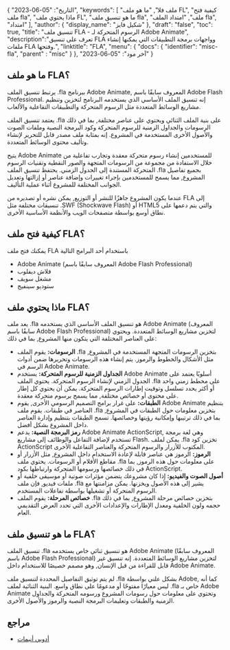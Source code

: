 {
"التاريخ": "05-06-2023",
  "keywords": [
"ملف فلا",
"ما هو ملف FL",
"كيفية فتح ملف fla",
"ماذا يحتوي ملف FL",
"ما هو تنسيق ملف fla",
"ملف",
"امتداد الملف fla",
"امتداد"
],
  "author": {
"display_name": "شكيل فايز"
},
"draft": "false",
"toc": true,
"title": "تنسيق ملف FLA - الرسوم المتحركة لـ Adobe Animate",
  "description":"تعرف على تنسيق FLA وواجهات برمجة التطبيقات التي يمكنها إنشاء ملفات FLA وفتحها.",
"linktitle": "FLA",
  "menu": {
    "docs": {
      "identifier": "misc-fla",
"parent" : "misc"
}
},
"آخر مود": "05-06-2023"
}

## ما هو ملف FLA؟

يرتبط تنسيق الملف ‎.fla ببرنامج Adobe Animate, المعروف سابقًا باسم Adobe Flash Professional. إنه تنسيق الملف الأساسي الذي يستخدمه البرنامج لتخزين وتنظيم مشاريع الوسائط المتعددة مثل الرسوم المتحركة والتطبيقات التفاعلية والألعاب.

يعتمد تنسيق الملف .fla على بنية الملف الثنائي ويحتوي على عناصر مختلفة, بما في ذلك الرسومات والجداول الزمنية للرسوم المتحركة وكود البرمجة النصية وملفات الصوت والأصول الأخرى المستخدمة في المشروع. إنه بمثابة ملف مصدر قابل للتحرير لإنشاء وتأليف محتوى الوسائط المتعددة.

يتيح Adobe Animate للمستخدمين إنشاء رسوم متحركة معقدة وتجارب تفاعلية من خلال الاستفادة من مجموعة من الرسومات المتجهة والصور النقطية وتقنيات الرسوم المتحركة المستندة إلى الجدول الزمني. يحتفظ تنسيق الملف .fla بجميع تفاصيل المشروع, مما يسمح للمستخدمين بإجراء تغييرات وإضافة عناصر أو إزالتها وتعديل الجوانب المختلفة للمشروع أثناء عملية التأليف.

عندما يكون المشروع جاهزًا للنشر أو التوزيع, يمكن نشره أو تصديره من FLA إلى تنسيقات مختلفة مثل ‎.SWF (Shockwave Flash) أو HTML5 والتي يتم دعمها على نطاق أوسع بواسطة متصفحات الويب والأنظمة الأساسية الأخرى.

## كيفية فتح ملف FLA؟

يمكنك فتح ملف FLA باستخدام أحد البرامج التالية

- Adobe Animate (المعروف سابقًا باسم Adobe Flash Professional)
- فلاش ديفلوب
- مشغل سويف
- ستوديو سينفيج

## ماذا يحتوي ملف FLA؟

يعد ملف .fla هو تنسيق الملف الأساسي الذي يستخدمه Adobe Animate (المعروف سابقًا باسم Adobe Flash Professional) لتخزين مشاريع الوسائط المتعددة. ويحتوي على العناصر المختلفة التي يتكون منها المشروع, بما في ذلك:

- **الرسومات:** يقوم الملف .fla بتخزين الرسومات المتجهة المستخدمة في المشروع, مثل الأشكال والخطوط والرموز. يتم إنشاء هذه الرسومات وتحريرها ضمن أدوات الرسم في Adobe Animate.
- **الجداول الزمنية للرسوم المتحركة:** يستخدم Adobe Animate أسلوبًا يعتمد على الجدول الزمني لإنشاء الرسوم المتحركة. يحتوي الملف .fla على مخطط زمني واحد أو أكثر يحدد تسلسل وتوقيت إطارات الرسوم المتحركة. يمكن أن يحتوي كل إطار على محتوى أو خصائص مختلفة, مما يسمح برسوم متحركة معقدة.
- **الطبقات:** على غرار برامج التصميم الرسومي الأخرى, يقوم Adobe Animate بتنظيم العناصر في طبقات. يقوم ملف .fla بتخزين معلومات حول الطبقات في المشروع, بما في ذلك ترتيبها وإمكانية رؤيتها وخصائصها. تسمح الطبقات بتنظيم وإدارة العناصر داخل المشروع بشكل أفضل.
- **رمز البرمجة النصية:** يدعم Adobe Animate ActionScript, وهي لغة برمجة تستخدم لإضافة التفاعل والوظائف إلى مشاريع Flash. يمكن لملف .fla تخزين كود ActionScript المكتوب للأزرار والرسوم المتحركة والعناصر التفاعلية الأخرى.
- **الرموز:** الرموز هي عناصر قابلة لإعادة الاستخدام داخل المشروع, مثل الأزرار أو مقاطع الأفلام أو الرسومات. يحتوي ملف ‎.fla على معلومات حول هذه الرموز, بما في ذلك خصائصها ورسومها المتحركة وارتباطها بكود ActionScript.
- **أصول الصوت والفيديو:** إذا كان مشروعك يتضمن مؤثرات صوتية أو موسيقى خلفية أو ملفات فيديو, فإن ملف .fla يشير إلى هذه الأصول ويخزنها. يمكن مزامنتها مع الرسوم المتحركة أو تشغيلها بواسطة تفاعلات المستخدم.
- **خصائص المرحلة:** يقوم الملف .fla بتخزين خصائص مرحلة المشروع, بما في ذلك حجمه ولون الخلفية ومعدل الإطارات والإعدادات الأخرى التي تحدد العرض التقديمي العام.

## ما هو تنسيق ملف FLA؟

تنسيق الملف ‎.fla هو تنسيق ثنائي خاص يستخدمه Adobe Animate (المعروف سابقًا باسم Adobe Flash Professional) لتخزين مشاريع الوسائط المتعددة. إنه تنسيق غير قابل للقراءة من قبل الإنسان, وهو مصمم خصيصًا للاستخدام داخل Adobe Animate.

لم يتم توثيق التفاصيل المحددة لتنسيق ملف ‎.fla بشكل علني بواسطة Adobe, كما أنه ليس معيارًا مفتوحًا أو مدعومًا على نطاق واسع. البنية الثنائية لملف .fla خاص بـ Adobe Animate وتحتوي على معلومات حول رسومات المشروع ورسومه المتحركة والجداول الزمنية والطبقات وتعليمات البرمجة النصية والرموز والأصول الأخرى.

## مراجع
* [أدوبي أنيمات](https://en.wikipedia.org/wiki/Adobe_Animate)

